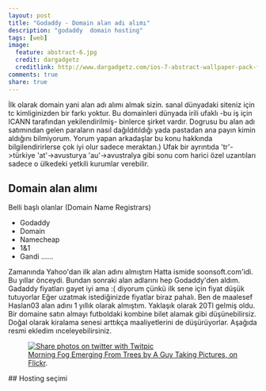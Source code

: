 ```yaml
---
layout: post
title: "Godaddy - Domain alan adı alımı"
description: "godaddy  domain hosting"
tags: [web]
image:
  feature: abstract-6.jpg
  credit: dargadgetz
  creditlink: http://www.dargadgetz.com/ios-7-abstract-wallpaper-pack-for-iphone-5-and-ipod-touch-retina/
comments: true
share: true
---
```


İlk olarak domain yani alan  adı alımı  almak  sizin. sanal dünyadaki  siteniz için tc kimliginizden bir  farkı yoktur.
Bu  domainleri dünyada  irili ufaklı -bu iş  için  ICANN  tarafından yekilendirilmiş- binlerce şirket vardır. Dogrusu bu alan  adı  satımından gelen paraların nasıl dağıldıtıldığı yada pastadan ana payın kimin aldığını bilmiyorum. Yorum yapan arkadaşlar bu konu hakkında bilgilendirirlerse çok iyi olur sadece meraktan.)
Ufak bir ayrıntıda  'tr'->türkiye     'at'->avusturya  'au'->avustralya gibi sonu  com harici özel uzantıları sadece o ülkedeki yetkili kurumlar verebilir.    

## Domain alan alımı   

Belli başlı olanlar  (Domain Name Registrars)

* Godaddy
* Domain
* Namecheap
* 1&1
* Gandi 
......

Zamanında  Yahoo'dan   ilk alan adını almıştım Hatta ismide soonsoft.com'idi. Bu yıllar önceydi. Bundan  sonraki alan adlarını hep Godaddy'den aldım.  Gadaddy  fiyatları  gayet iyi  ama :(  diyorum  çünkü ilk sene için fiyat düşük tutuyorlar Eğer uzatmak istediğinizde fiyatlar biraz pahalı. Ben   de maalesef Haslan03 alan adını 1 yıllık olarak almıştım. Yaklaşık olarak 20Tl gelmiş oldu. Bir domaine satın  almayı futboldaki kombine bilet alamak gibi  düşünebilirsiz. Doğal olarak kiralama senesi arttıkça maaliyetlerini de düşürüyorlar. Aşağıda resmi ekledim ınceleyebilirsiniz.


<figure>
	<a href="http://twitpic.com/dl4i76" title="Share photos on twitter with Twitpic"><img src="http://twitpic.com/show/thumb/dl4i76.png"  alt="Share photos on twitter with Twitpic"></a>
	<figcaption><a href=""  title="godaddy">Morning Fog Emerging From Trees by A Guy Taking Pictures, on Flickr</a>.</figcaption>
</figure>
## Hosting  seçimi  

